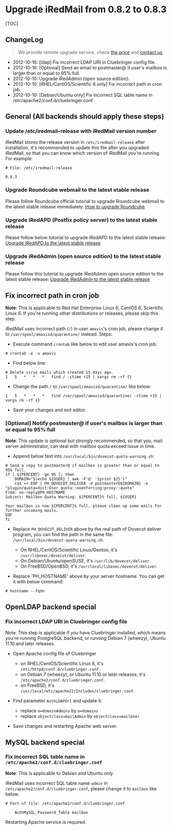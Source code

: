 # Upgrade iRedMail from 0.8.2 to 0.8.3

[TOC]

## ChangeLog

> We provide remote upgrade service, check [the price](../support.html) and [contact us](../contact.html).

* 2012-10-16: [ldap] Fix incorrect LDAP URI in Cluebringer config file.
* 2012-10-16: [Optional] Send an email to postmaster@ if user's mailbox is larger than or equal to 95% full.
* 2012-10-10: Upgrade iRedAdmin (open source edition).
* 2012-10-10: [RHEL/CentOS/Scientific 6 only] Fix incorrect path in cron job.
* 2012-10-10: [Debian/Ubuntu only] Fix incorrect SQL table name in /etc/apache2/conf.d/cluebringer.conf

## General (All backends should apply these steps)

### Update /etc/iredmail-release with iRedMail version number

iRedMail stores the release version in `/etc/iredmail-release` after
installation, it's recommended to update this file after you upgraded iRedMail,
so that you can know which version of iRedMail you're running. For example:

```
# File: /etc/iredmail-release

0.8.3
```

### Upgrade Roundcube webmail to the latest stable release

Please follow Roundcube official tutorial to upgrade Roundcube webmail to the
latest stable release immediately: [How to upgrade Roundcube](http://trac.roundcube.net/wiki/Howto_Upgrade)

### Upgrade iRedAPD (Postfix policy server) to the latest stable release

Please follow below tutorial to upgrade iRedAPD to the latest stable release:
[Upgrade iRedAPD to the latest stable release](./upgrade.iredapd.html)

### Upgrade iRedAdmin (open source edition) to the latest stable release

Please follow this tutorial to upgrade iRedAdmin open source edition to the
latest stable release: [Upgrade iRedAdmin to the latest stable release](./migrate.or.upgrade.iredadmin.html)

## Fix incorrect path in cron job

__Note__: This is applicable to Red Hat Enterprise Linux 6, CentOS 6,
Scientific Linux 6. If you're running other distributions or releases, please
skip this step.

iRedMail uses incorrect path (`/`) in user `amavis`'s cron job, please change
it to `/var/spool/amavisd/quarantine/` instead. Steps:

* Execute command `crontab` like below to edit user amavis's cron job:

```
# crontab -e -u amavis
```

* Find below line:

```
# Delete virus mails which created 15 days ago.
1   5   *   *   *   find / -ctime +15 | xargs rm -rf {}
```

* Change the path `/` to `/var/spool/amavisd/quarantine/` like below:

```
1   5   *   *   *   find /var/spool/amavisd/quarantine/ -ctime +15 | xargs rm -rf {}
```

* Save your changes and exit editor.

### [Optional] Notify postmaster@ if user's mailbox is larger than or equal to 95% full

__Note__: This update is optional but strongly recommended, so that you, mail
server administrator, can deal with mailbox quota exceed issue in time.

* Append below text into `/usr/local/bin/dovecot-quota-warning.sh`:

```
# Send a copy to postmaster@ if mailbox is greater than or equal to 95% full.
if [ ${PERCENT} -ge 95 ]; then
    DOMAIN="$(echo ${USER} | awk -F'@' '{print $2}')"
    cat << EOF | PH_DOVECOT_DELIVER -d postmaster@${DOMAIN} -o "plugin/quota=dict:User quota::noenforcing:proxy::quota"
From: no-reply@PH_HOSTNAME
Subject: Mailbox Quota Warning: ${PERCENT}% full, ${USER}

Your mailbox is now ${PERCENT}% full, please clean up some mails for
further incoming mails.
EOF
fi
```

* Replace `PH_DOVECOT_DELIVER` above by the real path of Dovecot deliver
  program, you can find the path in the same file: `/usr/local/bin/dovecot-quota-warning.sh`.

    * On RHEL/CentOS/Scientific Linux/Gentoo, it's `/usr/libexec/dovecot/deliver`.
    * On Debian/Ubuntu/openSUSE, it's `/usr/lib/dovecot/deliver`.
    * On FreeBSD/OpenBSD, it's `/usr/local/libexec/dovecot/deliver`.

* Replace 'PH_HOSTNAME' above by your server hostname. You can get it with below command:

```
# hostname --fqdn
```

## OpenLDAP backend special

### Fix incorrect LDAP URI in Cluebringer config file

Note: This step is applicable if you have Cluebringer installed, which means
you're running PostgreSQL backend, or running Debian 7 (wheezy), Ubuntu 11.10
and later releases.

* Open Apache config file of Cluebringer

    * on RHEL/CentOS/Scientific Linux 6, it's `/etc/httpd/conf.d/cluebringer.conf`.
    * on Debian 7 (wheezy), or Ubuntu 11.10 or later releases, it's `/etc/apache2/conf.d/cluebringer.conf`.
    * on FreeBSD, it's `/usr/local/etc/apache22/Includes/cluebringer.conf`.

* Find parameter `AuthLDAPUrl` and update it:

    * replace `o=domainAdmins` by `o=domains`
    * replace `objectclass=mailAdmin` by `objectclass=mailUser`

* Save changes and restarting Apache web server.

## MySQL backend special

### Fix incorrect SQL table name in `/etc/apache2/conf.d/cluebringer.conf`

__Note__: This is applicable to Debian and Ubuntu only.

iRedMail uses incorrect SQL table name `admin` in
`/etc/apache2/conf.d/cluebringer.conf`, please change it to `mailbox` like below:

```
# Part of file: /etc/apache2/conf.d/cluebringer.conf

    AuthMySQL_Password_Table mailbox
```

Restarting Apache service is required.
